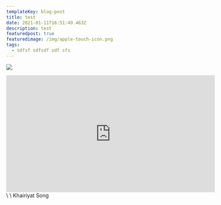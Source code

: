 ```yaml
---
templateKey: blog-post
title: test
date: 2021-01-11T16:51:49.463Z
description: test
featuredpost: true
featuredimage: /img/apple-touch-icon.png
tags:
  - sdfsf sdfsdf sdf sfs
---
```

![](/img/blog-index.jpg)



<iframe width="560" height="315" src="https://www.youtube.com/embed/hoNb6HuNmU0" frameborder="0" allow="accelerometer; autoplay; clipboard-write; encrypted-media; gyroscope; picture-in-picture" allowfullscreen></iframe>\
\
Khairiyat Song